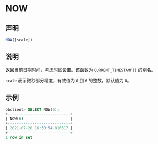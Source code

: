 # NOW

## 声明

```javascript
NOW([scale])
```

## 说明

返回当前日期时间，考虑时区设置。该函数为 `CURRENT_TIMESTAMP()` 的别名。

`scale` 表示微秒部分精度，有效值为 `0` 到 `6` 的整数，默认值为 `0`。

## 示例

```sql
obclient> SELECT NOW(6);
+----------------------------+
| NOW(6)                     |
+----------------------------+
| 2021-07-20 16:30:54.816317 |
+----------------------------+
1 row in set 
```

